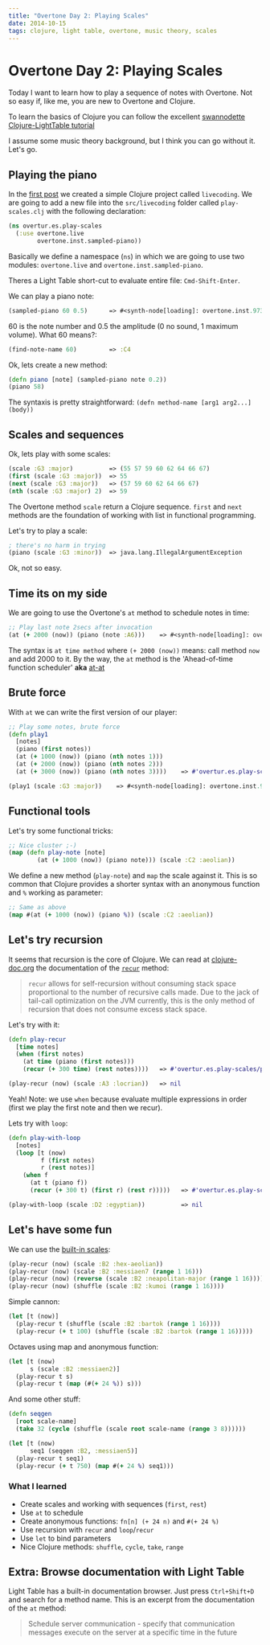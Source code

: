 ```yaml
---
title: "Overtone Day 2: Playing Scales"
date: 2014-10-15
tags: clojure, light table, overtone, music theory, scales
---
```


# Overtone Day 2: Playing Scales

Today I want to learn how to play a sequence of notes with
Overtone. Not so easy if, like me, you are new to Overtone and Clojure.

To learn the basics of  Clojure you can follow the excellent
[swannodette Clojure-LightTable tutorial](https://github.com/swannodette/lt-cljs-tutorial)

I assume some music theory background, but I think you can go without it. Let's go.

## Playing the piano

In the [first post]() we created a simple Clojure project called `livecoding`.
We are going to add a new file into the `src/livecoding` folder called
`play-scales.clj` with the following declaration:

~~~ clojure
(ns overtur.es.play-scales
  (:use overtone.live
        overtone.inst.sampled-piano))
~~~

Basically we define a namespace (`ns`) in which we are going to use two modules:
`overtone.live` and `overtone.inst.sampled-piano`.

Theres a Light Table short-cut to evaluate entire file: `Cmd-Shift-Enter`.

We can play a piano note:

~~~ clojure
(sampled-piano 60 0.5)      => #<synth-node[loading]: overtone.inst.973/sampled-piano 87>
~~~

60 is the note number and 0.5 the amplitude (0 no sound, 1 maximum volume).
What 60 means?:

~~~ clojure
(find-note-name 60)         => :C4
~~~

Ok, lets create a new method:

~~~ clojure
(defn piano [note] (sampled-piano note 0.2))
(piano 58)
~~~

The syntaxis is pretty straightforward: `(defn method-name [arg1 arg2...] (body))`

## Scales and sequences

Ok, lets play with some scales:

~~~ clojure
(scale :G3 :major)          => (55 57 59 60 62 64 66 67)
(first (scale :G3 :major))  => 55
(next (scale :G3 :major))   => (57 59 60 62 64 66 67)
(nth (scale :G3 :major) 2)  => 59
~~~

The Overtone method `scale` return a Clojure sequence. `first` and `next` methods
are the foundation of working with list in functional programming.

Let's try to play a scale:

~~~ clojure
; there's no harm in trying
(piano (scale :G3 :minor))  => java.lang.IllegalArgumentException
~~~

Ok, not so easy.

## Time its on my side

We are going to use the Overtone's `at` method to schedule notes in time:

~~~ clojure
;; Play last note 2secs after invocation
(at (+ 2000 (now)) (piano (note :A6)))    => #<synth-node[loading]: overtone.inst.973/sampled-piano 96>
~~~

The syntax is `at time method` where `(+ 2000 (now))` means: call method `now` and
add 2000 to it. By the way, the `at` method is the 'Ahead-of-time function scheduler'
**aka** [at-at](https://github.com/overtone/at-at)

## Brute force

With `at` we can write the first version of our player:

~~~ clojure
;; Play some notes, brute force
(defn play1
  [notes]
  (piano (first notes))
  (at (+ 1000 (now)) (piano (nth notes 1)))
  (at (+ 2000 (now)) (piano (nth notes 2)))
  (at (+ 3000 (now)) (piano (nth notes 3))))    => #'overtur.es.play-scales/play1

(play1 (scale :G3 :major))    => #<synth-node[loading]: overtone.inst.973/sampled-piano 100>
~~~

## Functional tools

Let's try some functional tricks:

~~~ clojure
;; Nice cluster ;-)
(map (defn play-note [note]
        (at (+ 1000 (now)) (piano note))) (scale :C2 :aeolian))
~~~

We define a new method (`play-note`) and `map` the scale against it. This is
so common that Clojure provides a shorter syntax with an anonymous function
and `%` working as parameter:


~~~ clojure
;; Same as above
(map #(at (+ 1000 (now)) (piano %)) (scale :C2 :aeolian))
~~~


## Let's try recursion

It seems that recursion is the core of Clojure. We can read at
[clojure-doc.org](http://clojure-doc.org) the documentation of
the [`recur`](http://clojure-doc.org/articles/language/core_overview.html#looping) method:

> `recur` allows for self-recursion without consuming stack space proportional to
> the number of recursive calls made. Due to the jack of tail-call optimization
> on the JVM currently, this is the only method of recursion that does not consume excess stack space.

Let's try with it:

~~~ clojure
(defn play-recur
  [time notes]
  (when (first notes)
    (at time (piano (first notes)))
    (recur (+ 300 time) (rest notes))))   => #'overtur.es.play-scales/play-recur

(play-recur (now) (scale :A3 :locrian))   => nil
~~~

Yeah! Note: we use `when` because evaluate multiple expressions in order (first
we play the first note and then we recur).

Lets try with `loop`:

~~~ clojure
(defn play-with-loop
  [notes]
  (loop [t (now)
         f (first notes)
         r (rest notes)]
    (when f
      (at t (piano f))
      (recur (+ 300 t) (first r) (rest r)))))   => #'overtur.es.play-scales/play-with-loop

(play-with-loop (scale :D2 :egyptian))          => nil
~~~

## Let's have some fun

We can use the [built-in scales](https://github.com/overtone/overtone/blob/master/src/overtone/music/pitch.clj):

~~~ clojure
(play-recur (now) (scale :B2 :hex-aeolian))
(play-recur (now) (scale :B2 :messiaen7 (range 1 16)))
(play-recur (now) (reverse (scale :B2 :neapolitan-major (range 1 16))))
(play-recur (now) (shuffle (scale :B2 :kumoi (range 1 16))))
~~~

Simple cannon:

~~~ clojure
(let [t (now)]
  (play-recur t (shuffle (scale :B2 :bartok (range 1 16))))
  (play-recur (+ t 100) (shuffle (scale :B2 :bartok (range 1 16)))))
~~~

Octaves using map and anonymous function:

~~~ clojure
(let [t (now)
      s (scale :B2 :messiaen2)]
  (play-recur t s)
  (play-recur t (map (#(+ 24 %)) s)))
~~~

And some other stuff:

~~~ clojure
(defn seqgen
  [root scale-name]
  (take 32 (cycle (shuffle (scale root scale-name (range 3 8))))))

(let [t (now)
      seq1 (seqgen :B2, :messiaen5)]
  (play-recur t seq1)
  (play-recur (+ t 750) (map #(+ 24 %) seq1)))
~~~

### What I learned

- Create scales and working with sequences (`first`, `rest`)
- Use `at` to schedule
- Create anonymous functions: `fn[n] (+ 24 n)` and `#(+ 24 %)`
- Use recursion with `recur` and `loop`/`recur`
- Use `let` to bind parameters
- Nice Clojure methods: `shuffle`, `cycle`, `take`, `range`

## Extra: Browse documentation with Light Table

Light Table has a built-in documentation browser. Just press `Ctrl+Shift+D` and
search for a method name. This is an excerpt from the documentation of the
 `at` method:

> Schedule server communication - specify that communication messages
>   execute on the server at a specific time in the future
